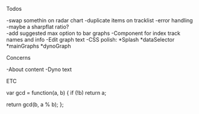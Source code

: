 Todos


-swap somethin on radar chart
-duplicate items on tracklist
-error handling
-maybe a sharpflat ratio?   
-add suggested max option to bar graphs
-Component for index track names and info
-Edit graph text 
-CSS polish:
    *Splash
    *dataSelector
    *mainGraphs
    *dynoGraph
    


Concerns

-About content
-Dyno text







ETC


var gcd = function(a, b) {
  if (!b) return a;

  return gcd(b, a % b);
};